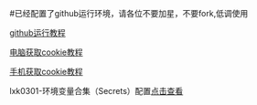 #已经配置了github运行环境，请各位不要加星，不要fork,低调使用

[github运行教程](https://github.com/inoyna12/jd28/blob/master/backUp/tongbu.md)






[电脑获取cookie教程](https://github.com/inoyna12/jd28/blob/master/backUp/GetJdCookie2.md)


[手机获取cookie教程](https://github.com/inoyna12/jd28/blob/master/backUp/GetJdCookie3.md)

lxk0301-环境变量合集（Secrets）配置[点击查看](https://github.com/inoyna12/jd28/blob/master/githubAction.md)

